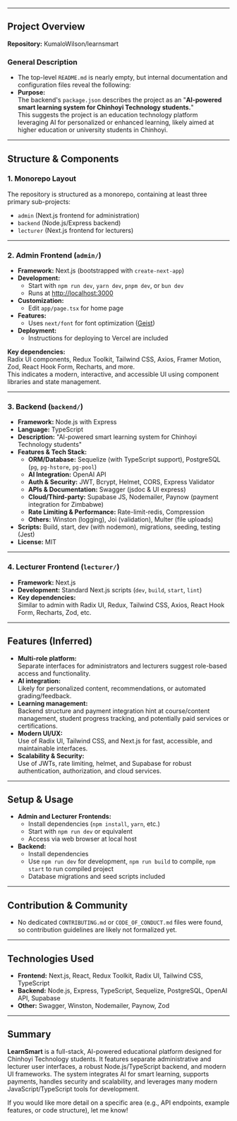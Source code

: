 
---

## Project Overview

**Repository:** KumaloWilson/learnsmart

### General Description

- The top-level `README.md` is nearly empty, but internal documentation and configuration files reveal the following:
- **Purpose:**  
  The backend's `package.json` describes the project as an "**AI-powered smart learning system for Chinhoyi Technology students.**"  
  This suggests the project is an education technology platform leveraging AI for personalized or enhanced learning, likely aimed at higher education or university students in Chinhoyi.

---

## Structure & Components

### 1. Monorepo Layout

The repository is structured as a monorepo, containing at least three primary sub-projects:
- `admin` (Next.js frontend for administration)
- `backend` (Node.js/Express backend)
- `lecturer` (Next.js frontend for lecturers)

---

### 2. Admin Frontend (`admin/`)

- **Framework:** Next.js (bootstrapped with `create-next-app`)
- **Development:**  
  - Start with `npm run dev`, `yarn dev`, `pnpm dev`, or `bun dev`
  - Runs at [http://localhost:3000](http://localhost:3000)
- **Customization:**  
  - Edit `app/page.tsx` for home page
- **Features:**  
  - Uses `next/font` for font optimization ([Geist](https://vercel.com/font))
- **Deployment:**  
  - Instructions for deploying to Vercel are included

**Key dependencies:**  
Radix UI components, Redux Toolkit, Tailwind CSS, Axios, Framer Motion, Zod, React Hook Form, Recharts, and more.  
This indicates a modern, interactive, and accessible UI using component libraries and state management.

---

### 3. Backend (`backend/`)

- **Framework:** Node.js with Express
- **Language:** TypeScript
- **Description:** "AI-powered smart learning system for Chinhoyi Technology students"
- **Features & Tech Stack:**
  - **ORM/Database:** Sequelize (with TypeScript support), PostgreSQL (`pg`, `pg-hstore`, `pg-pool`)
  - **AI Integration:** OpenAI API
  - **Auth & Security:** JWT, Bcrypt, Helmet, CORS, Express Validator
  - **APIs & Documentation:** Swagger (jsdoc & UI express)
  - **Cloud/Third-party:** Supabase JS, Nodemailer, Paynow (payment integration for Zimbabwe)
  - **Rate Limiting & Performance:** Rate-limit-redis, Compression
  - **Others:** Winston (logging), Joi (validation), Multer (file uploads)
- **Scripts:** Build, start, dev (with nodemon), migrations, seeding, testing (Jest)
- **License:** MIT

---

### 4. Lecturer Frontend (`lecturer/`)

- **Framework:** Next.js
- **Development:** Standard Next.js scripts (`dev`, `build`, `start`, `lint`)
- **Key dependencies:**  
  Similar to admin with Radix UI, Redux, Tailwind CSS, Axios, React Hook Form, Recharts, Zod, etc.

---

## Features (Inferred)

- **Multi-role platform:**  
  Separate interfaces for administrators and lecturers suggest role-based access and functionality.
- **AI integration:**  
  Likely for personalized content, recommendations, or automated grading/feedback.
- **Learning management:**  
  Backend structure and payment integration hint at course/content management, student progress tracking, and potentially paid services or certifications.
- **Modern UI/UX:**  
  Use of Radix UI, Tailwind CSS, and Next.js for fast, accessible, and maintainable interfaces.
- **Scalability & Security:**  
  Use of JWTs, rate limiting, helmet, and Supabase for robust authentication, authorization, and cloud services.

---

## Setup & Usage

- **Admin and Lecturer Frontends:**
  - Install dependencies (`npm install`, `yarn`, etc.)
  - Start with `npm run dev` or equivalent
  - Access via web browser at local host
- **Backend:**
  - Install dependencies
  - Use `npm run dev` for development, `npm run build` to compile, `npm start` to run compiled project
  - Database migrations and seed scripts included

---

## Contribution & Community

- No dedicated `CONTRIBUTING.md` or `CODE_OF_CONDUCT.md` files were found, so contribution guidelines are likely not formalized yet.

---

## Technologies Used

- **Frontend:** Next.js, React, Redux Toolkit, Radix UI, Tailwind CSS, TypeScript
- **Backend:** Node.js, Express, TypeScript, Sequelize, PostgreSQL, OpenAI API, Supabase
- **Other:** Swagger, Winston, Nodemailer, Paynow, Zod

---

## Summary

**LearnSmart** is a full-stack, AI-powered educational platform designed for Chinhoyi Technology students. It features separate administrative and lecturer user interfaces, a robust Node.js/TypeScript backend, and modern UI frameworks. The system integrates AI for smart learning, supports payments, handles security and scalability, and leverages many modern JavaScript/TypeScript tools for development.

If you would like more detail on a specific area (e.g., API endpoints, example features, or code structure), let me know!
